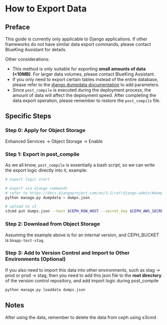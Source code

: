# How to Export Data

## Preface

This guide is currently only applicable to Django applications. If other frameworks do not have similar data export commands, please contact BlueKing Assistant for details.

Other considerations:

- This method is only suitable for exporting **small amounts of data (<10MB)**. For larger data volumes, please contact BlueKing Assistant.
- If you only need to export certain tables instead of the entire database, please refer to the [django dumpdata documentation](https://docs.djangoproject.com/en/3.2/ref/django-admin/#dumpdata-app-label-app-label-app-label-model) to add parameters.
- Since `post_compile` is executed during the deployment process, the amount of data will affect the deployment speed. After completing the data export operation, please remember to restore the `post_compile` file.

## Specific Steps

### Step 0: Apply for Object Storage

Enhanced Services -> Object Storage -> Enable

### Step 1: Export in post_compile

As we all know, `post_compile` is essentially a bash script, so we can write the export logic directly into it, example:

```bash
# export logic start

# export via django commands
# refer to https://docs.djangoproject.com/en/3.2/ref/django-admin/#dumpdata-app-label-app-label-app-label-model
python manage.py dumpdata > dumps.json

# upload to s3
s3cmd put dumps.json --host $CEPH_RGW_HOST --secret_key $CEPH_AWS_SECRET_ACCESS_KEY --access_key $CEPH_AWS_ACCESS_KEY_ID --acl-public s3://$CEPH_BUCKET
```

### Step 2: Download from Object Storage

Assuming the example above is for an internal version, and CEPH_BUCKET is `bkapp-test-stag`.

### Step 3: Add to Version Control and Import to Other Environments (Optional)

If you also need to import this data into other environments, such as stag -> prod or prod -> stag, then you need to add this json file to the **root directory** of the version control repository, and add import logic during post_compile

```bash
python manage.py loaddata dumps.json
```

## Notes

After using the data, remember to delete the data from ceph using s3cmd